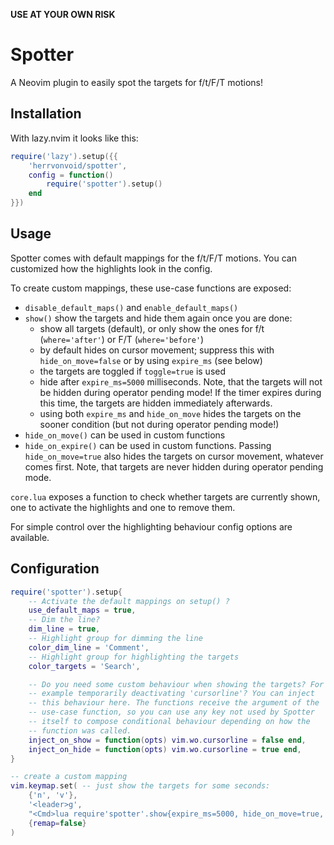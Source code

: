 **USE AT YOUR OWN RISK**

# Spotter

A Neovim plugin to easily spot the targets for f/t/F/T motions!

## Installation

With lazy.nvim it looks like this:
```lua
require('lazy').setup({{
    'herrvonvoid/spotter',
    config = function()
        require('spotter').setup()
    end
}})
```

## Usage

Spotter comes with default mappings for the f/t/F/T motions. You can
customized how the highlights look in the config.

To create custom mappings, these use-case functions are exposed:

* `disable_default_maps()` and `enable_default_maps()`
* `show()` show the targets and hide them again once you are done:
  + show all targets (default), or only show the ones for f/t
    (`where='after'`) or F/T (`where='before'`)
  + by default hides on cursor movement; suppress this with
    `hide_on_move=false` or by using `expire_ms` (see below)
  + the targets are toggled if `toggle=true` is used 
  + hide after `expire_ms=5000` milliseconds. Note, that the targets
    will not be hidden during operator pending mode! If the timer
    expires during this time, the targets are hidden immediately
    afterwards.
  + using both `expire_ms` and `hide_on_move` hides the targets on the
    sooner condition (but not during operator pending mode!)
* `hide_on_move()` can be used in custom functions
* `hide_on_expire()` can be used in custom functions. Passing
  `hide_on_move=true` also hides the targets on cursor movement,
  whatever comes first. Note, that targets are never hidden during
  operator pending mode.

`core.lua` exposes a function to check whether targets are currently
shown, one to activate the highlights and one to remove them.

For simple control over the highlighting behaviour config options are
available.

## Configuration

```lua
require('spotter').setup{
    -- Activate the default mappings on setup() ?
    use_default_maps = true,
    -- Dim the line?
    dim_line = true,
    -- Highlight group for dimming the line
    color_dim_line = 'Comment',
    -- Highlight group for highlighting the targets
    color_targets = 'Search',

    -- Do you need some custom behaviour when showing the targets? For
    -- example temporarily deactivating 'cursorline'? You can inject
    -- this behaviour here. The functions receive the argument of the
    -- use-case function, so you can use any key not used by Spotter
    -- itself to compose conditional behaviour depending on how the
    -- function was called.
    inject_on_show = function(opts) vim.wo.cursorline = false end,
    inject_on_hide = function(opts) vim.wo.cursorline = true end,
}

-- create a custom mapping
vim.keymap.set( -- just show the targets for some seconds:
    {'n', 'v'},
    '<leader>g',
    "<Cmd>lua require'spotter'.show{expire_ms=5000, hide_on_move=true, toggle=true}<CR>",
    {remap=false}
)
```
